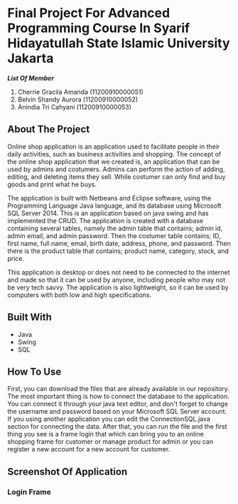 # Final Project For Advanced Programming Course In Syarif Hidayatullah State Islamic University Jakarta 
***List Of Member***
1. Cherrie Gracila Amanda (11200910000051)
2. Belvin Shandy Aurora (11200910000052)
3. Anindia Tri Cahyani (11200910000053)

## About The Project
Online shop application is an application used to facilitate people in their daily activities, such as business activities and shopping. The concept of the online shop application that we created is, an application that can be used by admins and costumers. Admins can perform the action of adding, editing, and deleting items they sell. While costumer can only find and buy goods and print what he buys.

The application is built with Netbeans and Eclipse software, using the Programming Language Java language, and its database using Microsoft SQL Server 2014. This is an application based on java swing and has implemented the CRUD. The application is created with a database containing several tables, namely the admin table that contains; admin id, admin email, and admin password. Then the costumer table contains; ID, first name, full name, email, birth date, address, phone, and password. Then there is the product table that contains; product name, category, stock, and price.

This application is desktop or does not need to be connected to the internet and made so that it can be used by anyone, including people who may not be very tech savvy. The application is also lightweight, so it can be used by computers with both low and high specifications. 

## Built With
* Java
* Swing
* SQL

## How To Use
First, you can download the files that are already available in our repository. The most important thing is how to connect the database to the application. You can connect it through your java text editor, and don't forget to change the username and password based on your Microsoft SQL Server account. If you using another application you can edit the ConnectionSQL.java section for connecting the data.
After that, you can run the file and the first thing you see is a frame login that which can bring you to an online shopping frame for customer or manage product for admin or you can register a new account for a new account for customer.

## Screenshot Of Application
### Login Frame
